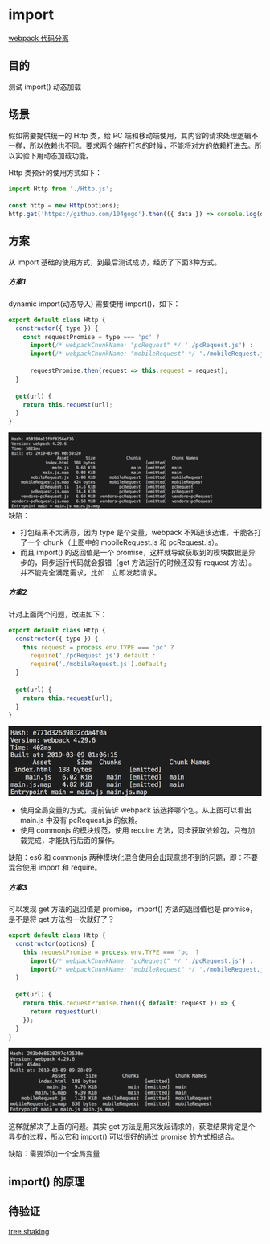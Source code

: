 # import

[webpack 代码分离](https://webpack.docschina.org/guides/code-splitting/)

## 目的
测试 import() 动态加载

## 场景
假如需要提供统一的 Http 类，给 PC 端和移动端使用，其内容的请求处理逻辑不一样，所以依赖也不同。要求两个端在打包的时候，不能将对方的依赖打进去。所以实验下用动态加载功能。

Http 类预计的使用方式如下：
```javascript
import Http from './Http.js';

const http = new Http(options);
http.get('https://github.com/104gogo').then(({ data }) => console.log(data));
```

## 方案
从 import 基础的使用方式，到最后测试成功，经历了下面3种方式。

##### 方案1
dynamic import(动态导入) 需要使用 import()，如下：

```javascript
export default class Http {
  constructor({ type }) {
    const requestPromise = type === 'pc' ?
      import(/* webpackChunkName: "pcRequest" */ './pcRequest.js') :
      import(/* webpackChunkName: "mobileRequest" */ './mobileRequest.js');

      requestPromise.then(request => this.request = request);
  }

  get(url) {
    return this.request(url);
  }
}
```
![import1](https://github.com/104gogo/sven/raw/master/packages/import/images/import1.png)
缺陷：
- 打包结果不太满意，因为 type 是个变量，webpack 不知道该选谁，干脆各打了一个 chunk（上图中的 mobileRequest.js 和 pcRequest.js）。
- 而且 import() 的返回值是一个 promise，这样就导致获取到的模块数据是异步的，同步运行代码就会报错（get 方法运行的时候还没有 request 方法）。并不能完全满足需求，比如：立即发起请求。

##### 方案2
针对上面两个问题，改进如下：

```javascript
export default class Http {
  constructor({ type }) {
    this.request = process.env.TYPE === 'pc' ?
      require('./pcRequest.js').default :
      require('./mobileRequest.js').default;
  }

  get(url) {
    return this.request(url);
  }
}
```
![import2](https://github.com/104gogo/sven/raw/master/packages/import/images/import2.png)
- 使用全局变量的方式，提前告诉 webpack 该选择哪个包。从上图可以看出 main.js 中没有 pcRequest.js 的依赖。
- 使用 commonjs 的模块规范，使用 require 方法，同步获取依赖包，只有加载完成，才能执行后面的操作。

缺陷：es6 和 commonjs 两种模块化混合使用会出现意想不到的问题，即：不要混合使用 import 和 require。

##### 方案3
可以发现 get 方法的返回值是 promise，import() 方法的返回值也是 promise，是不是将 get 方法包一次就好了？

```javascript
export default class Http {
  constructor(options) {
    this.requestPromise = process.env.TYPE === 'pc' ?
      import(/* webpackChunkName: "pcRequest" */ './pcRequest.js') :
      import(/* webpackChunkName: "mobileRequest" */ './mobileRequest.js');
  }

  get(url) {
    return this.requestPromise.then(({ default: request }) => {
      return request(url);
    });
  }
}
```
![import3](https://github.com/104gogo/sven/raw/master/packages/import/images/import3.png)

这样就解决了上面的问题。其实 get 方法是用来发起请求的，获取结果肯定是个异步的过程，所以它和 import() 可以很好的通过 promise 的方式相结合。

缺陷：需要添加一个全局变量

## import() 的原理


## 待验证
[tree shaking](https://webpack.docschina.org/guides/tree-shaking)





